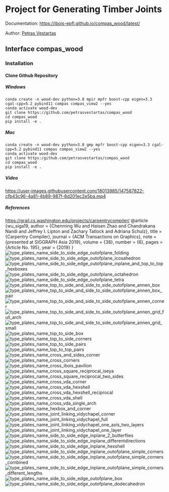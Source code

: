 # Project for Generating Timber Joints
Documentation: https://ibois-epfl.github.io/compas_wood/latest/

Author: [Petras Vestartas](https://petrasvestartas.com/About-Petras-Vestartas)


## Interface compas_wood

### Installation

#### Clone Github Repository

##### Windows

    conda create -n wood-dev python=3.8 mpir mpfr boost-cpp eigen=3.3 cgal-cpp=5.2 pybind11 compas compas_view2 --yes
    conda activate wood-dev
    git clone https://github.com/petrasvestartas/compas_wood
    cd compas_wood
    pip install -e .

##### Mac


    conda create -n wood-dev python=3.8 gmp mpfr boost-cpp eigen=3.3 cgal-cpp=5.2 pybind11 compas compas_view2 --yes
    conda activate wood-dev
    git clone https:/github.com/petrasvestartas/compas_wood
    cd compas_wood 
    pip install -e . 

##### Video
https://user-images.githubusercontent.com/18013985/147587822-cfb43c96-4a81-4b89-987f-8d201ec2e5ba.mp4



##### References
https://grail.cs.washington.edu/projects/carpentrycompiler/
@article {wu_siga19,
    author = {Chenming Wu and Haisen Zhao and Chandrakana Nandi and Jeffrey I. Lipton and Zachary Tatlock and Adriana Schulz},
    title = {Carpentry Compiler},
    journal = {ACM Transactions on Graphics},
    note = {presented at SIGGRAPH Asia 2019},
    volume = {38},
    number = {6},
    pages = {Article No. 195},
    year = {2019}
}
![type_plates_name_side_to_side_edge_outofplane_folding](https://user-images.githubusercontent.com/18013985/221279215-b0fbccbf-cbbd-4ac1-b64d-4834b508cd23.png)
![type_plates_name_side_to_side_edge_outofplane_icosahedron](https://user-images.githubusercontent.com/18013985/221279219-17d5acd5-4c7b-4004-bcb0-3e47ec1fd8b9.png)
![type_plates_name_side_to_side_edge_outofplane_inplane_and_top_to_top_hexboxes](https://user-images.githubusercontent.com/18013985/221279223-c6b3268f-fabc-4b92-b154-a19ac4bbc510.png)
![type_plates_name_side_to_side_edge_outofplane_octahedron](https://user-images.githubusercontent.com/18013985/221279226-4f993d74-f95f-442d-9fa9-c7955357ef05.png)
![type_plates_name_side_to_side_edge_outofplane_tetra](https://user-images.githubusercontent.com/18013985/221279227-04d4ae8c-db59-4eb8-849e-7f5537b958f9.png)
![type_plates_name_top_to_side_and_side_to_side_outofplane_annen_box](https://user-images.githubusercontent.com/18013985/221279230-41729108-7b39-4858-844a-26a3b12a7ddc.png)
![type_plates_name_top_to_side_and_side_to_side_outofplane_annen_box_pair](https://user-images.githubusercontent.com/18013985/221279232-6f31fa1f-54f7-4512-9219-7e5c7361fdee.png)
![type_plates_name_top_to_side_and_side_to_side_outofplane_annen_corner](https://user-images.githubusercontent.com/18013985/221279239-8f82187c-882c-4620-b8b4-3584794449bd.png)
![type_plates_name_top_to_side_and_side_to_side_outofplane_annen_grid_full_arch](https://user-images.githubusercontent.com/18013985/221279240-dc2b3f29-b434-44fa-802b-5f82ab958479.png)
![type_plates_name_top_to_side_and_side_to_side_outofplane_annen_grid_small](https://user-images.githubusercontent.com/18013985/221279243-44cdfaea-ad72-40ff-9ae8-d987529e4784.png)
![type_plates_name_top_to_side_box](https://user-images.githubusercontent.com/18013985/221279247-e02e13aa-cd73-4bf2-99ad-324a5109e415.png)
![type_plates_name_top_to_side_corners](https://user-images.githubusercontent.com/18013985/221279248-854aedb5-39cc-45bd-982a-fefaccda8396.png)
![type_plates_name_top_to_side_pairs](https://user-images.githubusercontent.com/18013985/221279251-eddd56be-fd23-4279-82c9-a5a419092fbf.png)
![type_plates_name_top_to_top_pairs](https://user-images.githubusercontent.com/18013985/221279252-2e3daecc-ce99-4bad-b21e-9898ecc64308.png)
![type_plates_name_cross_and_sides_corner](https://user-images.githubusercontent.com/18013985/221279257-6c5fb012-db26-4d10-a9b0-49034769a0a7.png)
![type_plates_name_cross_corners](https://user-images.githubusercontent.com/18013985/221279260-3f8454f6-4f68-4be2-a902-9ff22f6da731.png)
![type_plates_name_cross_ibois_pavilion](https://user-images.githubusercontent.com/18013985/221279264-5808144c-727c-4e97-aa59-e6de5c615f9e.png)
![type_plates_name_cross_square_reciprocal_iseya](https://user-images.githubusercontent.com/18013985/221279269-36184565-995e-4504-b671-89945b17b5d5.png)
![type_plates_name_cross_square_reciprocal_two_sides](https://user-images.githubusercontent.com/18013985/221279270-0714c675-11ca-4b57-be28-921f42f4f87d.png)
![type_plates_name_cross_vda_corner](https://user-images.githubusercontent.com/18013985/221279272-488a6bf1-144c-4b7f-acc6-420fc798cdf4.png)
![type_plates_name_cross_vda_hexshell](https://user-images.githubusercontent.com/18013985/221279273-0cea57f6-0977-4365-a124-8947240aaf49.png)
![type_plates_name_cross_vda_hexshell_reciprocal](https://user-images.githubusercontent.com/18013985/221279274-dca27ff4-9707-466e-8cff-4fc04a499069.png)
![type_plates_name_cross_vda_shell](https://user-images.githubusercontent.com/18013985/221279275-aa9549f5-b1b3-4ad9-a614-74b20e9d9715.png)
![type_plates_name_cross_vda_single_arch](https://user-images.githubusercontent.com/18013985/221279278-23d64692-8415-4dc1-b474-3c838cbec6e0.png)
![type_plates_name_hexbox_and_corner](https://user-images.githubusercontent.com/18013985/221279279-7de2a8e8-8d8a-4aa6-9c41-17916110244d.png)
![type_plates_name_joint_linking_vidychapel_corner](https://user-images.githubusercontent.com/18013985/221279280-1b59f4f6-570e-4e78-b057-de86182916f7.png)
![type_plates_name_joint_linking_vidychapel_full](https://user-images.githubusercontent.com/18013985/221279282-06d93c71-8aa6-4e40-918f-0ae023330373.png)
![type_plates_name_joint_linking_vidychapel_one_axis_two_layers](https://user-images.githubusercontent.com/18013985/221279285-dae6274e-a434-4f5d-ac1d-95eb415a4ca2.png)
![type_plates_name_joint_linking_vidychapel_one_layer](https://user-images.githubusercontent.com/18013985/221279288-ae0031aa-9570-4331-bff3-c5a88d122014.png)
![type_plates_name_side_to_side_edge_inplane_2_butterflies](https://user-images.githubusercontent.com/18013985/221279291-360a2e27-42e5-4367-aa79-14e5ff76e1f6.png)
![type_plates_name_side_to_side_edge_inplane_differentdirections](https://user-images.githubusercontent.com/18013985/221279292-3cd95514-190a-4be0-ba07-f85bdf79e5c5.png)
![type_plates_name_side_to_side_edge_inplane_hexshell](https://user-images.githubusercontent.com/18013985/221279294-450ae18f-3af1-4cd2-a427-49d462d1f36b.png)
![type_plates_name_side_to_side_edge_inplane_outofplane_simple_corners](https://user-images.githubusercontent.com/18013985/221279296-790982bf-0482-4906-81a4-91ae2d6a41fb.png)
![type_plates_name_side_to_side_edge_inplane_outofplane_simple_corners_combined](https://user-images.githubusercontent.com/18013985/221279298-9293da80-f395-4979-bac6-cef8df44b550.png)
![type_plates_name_side_to_side_edge_inplane_outofplane_simple_corners_different_lengths](https://user-images.githubusercontent.com/18013985/221279301-e3441619-7e1b-43be-9ac9-5b8ec0db2341.png)
![type_plates_name_side_to_side_edge_outofplane_box](https://user-images.githubusercontent.com/18013985/221279303-ba100c92-5541-4f8d-94bb-4f80b4d90175.png)
![type_plates_name_side_to_side_edge_outofplane_dodecahedron](https://user-images.githubusercontent.com/18013985/221279305-5e4af770-3cd3-4233-9478-c2022fd78765.png)


